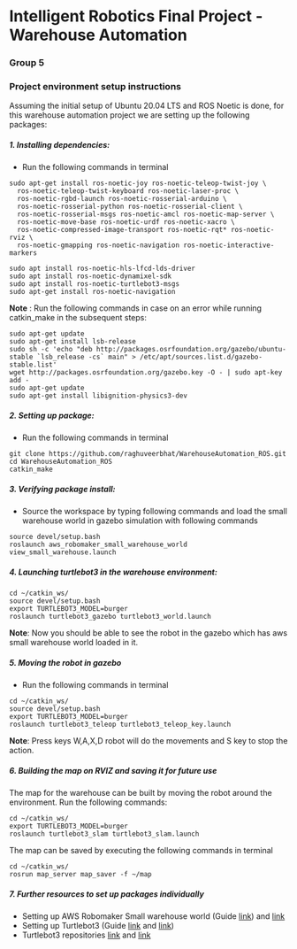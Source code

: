# Intelligent Robotics Final Project - Warehouse Automation
### Group 5

### Project environment setup instructions

Assuming the initial setup of Ubuntu 20.04 LTS and ROS Noetic is done, for this warehouse automation project we are setting up the following packages:

##### 1. Installing dependencies:
- Run the following commands in terminal
```
sudo apt-get install ros-noetic-joy ros-noetic-teleop-twist-joy \
  ros-noetic-teleop-twist-keyboard ros-noetic-laser-proc \
  ros-noetic-rgbd-launch ros-noetic-rosserial-arduino \
  ros-noetic-rosserial-python ros-noetic-rosserial-client \
  ros-noetic-rosserial-msgs ros-noetic-amcl ros-noetic-map-server \
  ros-noetic-move-base ros-noetic-urdf ros-noetic-xacro \
  ros-noetic-compressed-image-transport ros-noetic-rqt* ros-noetic-rviz \
  ros-noetic-gmapping ros-noetic-navigation ros-noetic-interactive-markers
```
```
sudo apt install ros-noetic-hls-lfcd-lds-driver
sudo apt install ros-noetic-dynamixel-sdk
sudo apt install ros-noetic-turtlebot3-msgs
sudo apt-get install ros-noetic-navigation
```
**Note** : Run the following commands in case on an error while running catkin_make in the subsequent steps:
```
sudo apt-get update
sudo apt-get install lsb-release
sudo sh -c 'echo "deb http://packages.osrfoundation.org/gazebo/ubuntu-stable `lsb_release -cs` main" > /etc/apt/sources.list.d/gazebo-stable.list'
wget http://packages.osrfoundation.org/gazebo.key -O - | sudo apt-key add -
sudo apt-get update
sudo apt-get install libignition-physics3-dev
```

##### 2. Setting up package:
- Run the following commands in terminal
```
git clone https://github.com/raghuveerbhat/WarehouseAutomation_ROS.git
cd WarehouseAutomation_ROS
catkin_make
```

##### 3. Verifying package install:
- Source the workspace by typing following commands and load the small warehouse world in gazebo simulation with following commands
```
source devel/setup.bash
roslaunch aws_robomaker_small_warehouse_world view_small_warehouse.launch
```

##### 4. Launching turtlebot3 in the warehouse environment:
```
cd ~/catkin_ws/
source devel/setup.bash
export TURTLEBOT3_MODEL=burger
roslaunch turtlebot3_gazebo turtlebot3_world.launch
```
**Note**: Now you should be able to see the robot in the gazebo which has aws small warehouse world loaded in it.

##### 5. Moving the robot in gazebo
- Run the following commands in terminal
```
cd ~/catkin_ws/
source devel/setup.bash
export TURTLEBOT3_MODEL=burger
roslaunch turtlebot3_teleop turtlebot3_teleop_key.launch
```
**Note**: Press keys W,A,X,D robot will do the movements and S key to stop the action.

##### 6. Building the map on RVIZ and saving it for future use
The map for the warehouse can be built by moving the robot around the environment. Run the following commands:
```
cd ~/catkin_ws/
export TURTLEBOT3_MODEL=burger
roslaunch turtlebot3_slam turtlebot3_slam.launch
```
The map can be saved by executing the following commands in terminal
```
cd ~/catkin_ws/
rosrun map_server map_saver -f ~/map
```

##### 7. Further resources to set up packages individually
- Setting up AWS Robomaker Small warehouse world (Guide [link](https://www.youtube.com/watch?v=o5Nu2VuYZqA)) and [link](https://github.com/aws-robotics/aws-robomaker-small-warehouse-world)
- Setting up Turtlebot3 (Guide [link](https://www.youtube.com/watch?v=ji2kQXgCjeM&list=PLRG6WP3c31_XI3wlvHlx2Mp8BYqgqDURU&index=2) and [link](https://emanual.robotis.com/docs/en/platform/turtlebot3/quick-start/))
- Turtlebot3 repositories [link](https://github.com/ROBOTIS-GIT/turtlebot3) and [link](https://github.com/ROBOTIS-GIT/turtlebot3_simulations)
